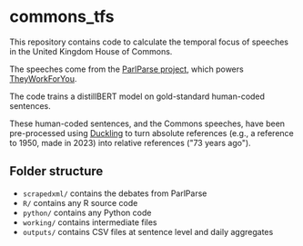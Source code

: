 # commons_tfs

This repository contains code to calculate the temporal focus of
speeches in the United Kingdom House of Commons.

The speeches come from the [ParlParse
project](https://github.com/mysociety/parlparse/tree/master), which
powers [TheyWorkForYou](https://theyworkforyou.com/). 

The code trains a distillBERT model on gold-standard human-coded sentences.

These human-coded sentences, and the Commons speeches, have been
pre-processed using [Duckling](https://github.com/facebook/duckling)
to turn absolute references (e.g., a reference to 1950, made in 2023)
into relative references ("73 years ago").

## Folder structure

 - `scrapedxml/` contains the debates from ParlParse
 - `R/` contains any R source code
 - `python/` contains any Python code
 - `working/` contains intermediate files
 - `outputs/` contains CSV files at sentence level and daily aggregates
